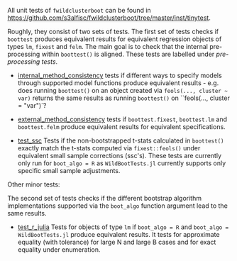 All unit tests of `fwildclusterboot` can be found in https://github.com/s3alfisc/fwildclusterboot/tree/master/inst/tinytest. 

Roughly, they consist of two sets of tests. The first set of tests checks if `boottest` produces equivalent results for equivalent regression objects of types `lm`, `fixest` and `felm`. The main goal is to check that the internal pre-processing within `boottest()` is aligned. These tests are labelled under *pre-processing tests*. 


+ [internal_method_consistency]() tests if different ways to specify models through supported model functions produce equivalent results - e.g. does running `boottest()` on an object created via `feols(..., cluster ~ var)` returns the same results as running `boottest()` on ``feols(..., cluster = "var")`?

+ [external_method_consistency]() tests if `boottest.fixest`, `boottest.lm` and `boottest.felm` produce equivalent results for equivalent specifications. 

+ [test_ssc]() Tests if the non-bootstrapped t-stats calculated in `boottest()` exactly match the t-stats computed via `fixest::feols()` under equivalent small sample corrections (ssc's). These tests are currently only run for `boot_algo = R` as `WildBootTests.jl` currently supports only specific small sample adjustments. 

Other minor tests: 


The second set of tests checks if the different bootstrap algorithm implementations supported via the `boot_algo` function argument lead to the same results. 

+ [test_r_julia]() Tests for objects of type `lm` if `boot_algo = R` and `boot_algo = WildBootTests.jl` produce equivalent results. It tests for approximate equality (with tolerance) for large N and large B cases and for exact equality under enumeration. 

